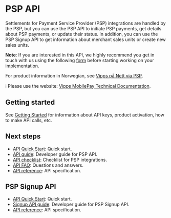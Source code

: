 <!-- START_METADATA
---
title: Introduction to the PSP API
sidebar_label: Introduction
sidebar_position: 1
hide_table_of_contents: true
description: use the PSP API to initiate PSP payments, get details about PSP payments, or update their status.
pagination_next: null
pagination_prev: null
---
END_METADATA -->

# PSP API

Settlements for Payment Service Provider (PSP) integrations are handled by the PSP, but you can use the PSP API to initiate PSP payments, get details about PSP payments, or update their status.
In addition, you can use the PSP Signup API to get information about merchant sales units or create new sales units.

**Note**: If you are interested in this API, we highly recommend you get in touch with us using the following [form](https://www.vipps.no/developer/bli-partner/psp-partner/) before starting working on your implementation.

For product information in Norwegian, see
[Vipps på Nett via PSP](https://vipps.no/produkter-og-tjenester/bedrift/ta-betalt-paa-nett/ta-betalt-paa-nett/#kom-i-gang-med-vipps-pa-nett-category-2).

<!-- START_COMMENT -->

ℹ️ Please use the website:
[Vipps MobilePay Technical Documentation](https://developer.vippsmobilepay.com/docs/APIs/psp-api).

<!-- END_COMMENT -->

## Getting started

See
[Getting Started](https://developer.vippsmobilepay.com/docs/vipps-developers/getting-started)
for information about API keys, product activation, how to make API calls, etc.

## Next steps

* [API Quick Start](vipps-psp-api-quick-start.md):  Quick start.
* [API guide](vipps-psp-api.md): Developer guide for PSP API.
* [API checklist](vipps-psp-api-checklist.md): Checklist for PSP integrations.
* [API FAQ](vipps-psp-api-faq.md): Questions and answers.
* [API reference](https://developer.vippsmobilepay.com/api/psp): API specification.

## PSP Signup API

* [API Quick Start](vipps-psp-api-quick-start.md):  Quick start.
* [Signup API guide](vipps-psp-signup-api.md): Developer guide for PSP Signup API.
* [API reference](https://developer.vippsmobilepay.com/api/psp-signup): API specification.
